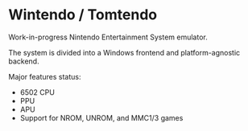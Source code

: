# Wintendo / Tomtendo

Work-in-progress Nintendo Entertainment System emulator.

The system is divided into a Windows frontend and platform-agnostic backend.

Major features status:
+ 6502 CPU 
+ PPU
+ APU
+ Support for NROM, UNROM, and MMC1/3 games
